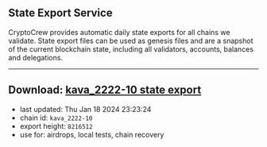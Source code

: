## State Export Service
CryptoCrew provides automatic daily state exports for all chains we validate. State export files can be used as genesis files and are a snapshot of the current blockchain state, including all validators, accounts, balances and delegations.

---
**Download: [kava_2222-10 state export](https://dl.ccvalidators.com/SERVICE/kava/kava_2222-10_export_8216512.json)**
---

- last updated: Thu Jan 18 2024 23:23:24
- chain id: `kava_2222-10`
- export height: `8216512`
- use for: airdrops, local tests, chain recovery
